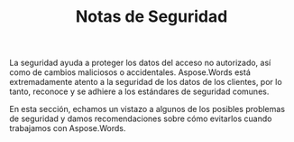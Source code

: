 ﻿---
title: Notas de Seguridad
second_title: Aspose.Words por Java
articleTitle: Notas de Seguridad
linktitle: Notas de Seguridad
type: docs
description: "Aspose.Words for Java reconoce y se adhiere a estándares de seguridad comunes para garantizar un alto nivel de seguridad de los datos. Analice posibles problemas de seguridad y recomendaciones sobre cómo evitarlos."
weight: 120
url: /es/java/security/
timestamp: 2024-01-27-14-07-04
---

La seguridad ayuda a proteger los datos del acceso no autorizado, así como de cambios maliciosos o accidentales. Aspose.Words está extremadamente atento a la seguridad de los datos de los clientes, por lo tanto, reconoce y se adhiere a los estándares de seguridad comunes.

En esta sección, echamos un vistazo a algunos de los posibles problemas de seguridad y damos recomendaciones sobre cómo evitarlos cuando trabajamos con Aspose.Words.
